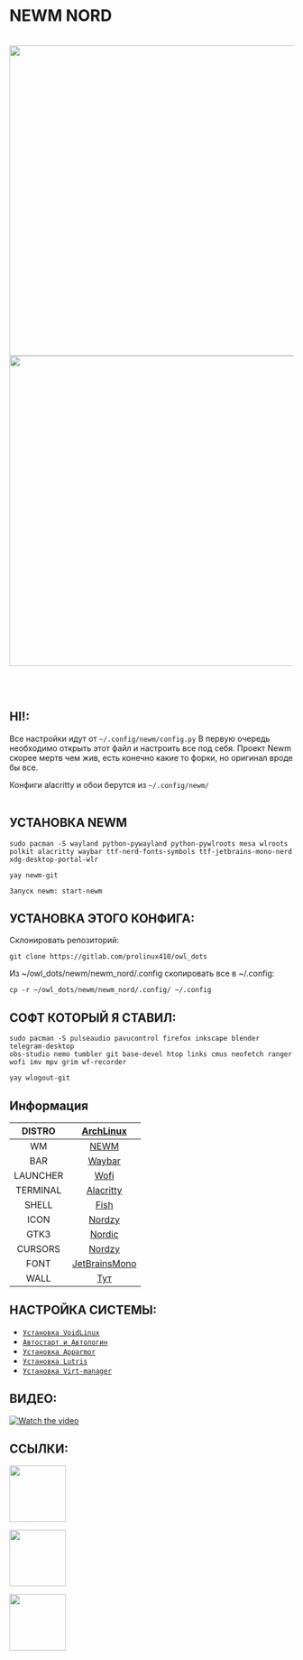 # NEWM NORD 
<br />
  
<div align="center">
<img src="https://sun9-11.userapi.com/impg/uOeyBvvbGJ0IBRmn_RnKM72Walr4sBD29UnR9A/4zv4HigJ52E.jpg?size=1280x720&quality=95&sign=272f8a30e5ffbe134376b5efead8682f&type=album" width="550">

<br />

<img src="https://sun9-23.userapi.com/impg/Iu81V4izQs1fv1-Xeg-LVBRro5VNBfh9UL_CsA/JjKP1FyOskQ.jpg?size=1280x720&quality=95&sign=f27c4cf8830d875136273e111288e979&type=album" width="550">
</div>  

<br /><br />

## HI!:
Все настройки идут от `~/.config/newm/config.py` В первую очередь необходимо открыть этот файл и настроить все под себя. Проект Newm скорее мертв чем жив, есть конечно какие то форки, но оригинал вроде бы все.  

Конфиги alacritty и обои берутся из `~/.config/newm/`  
<br />

## УСТАНОВКА NEWM
  
```
sudo pacman -S wayland python-pywayland python-pywlroots mesa wlroots polkit alacritty waybar ttf-nerd-fonts-symbols ttf-jetbrains-mono-nerd xdg-desktop-portal-wlr    

yay newm-git  

Запуск newm: start-newm 
```
  
## УСТАНОВКА ЭТОГО КОНФИГА:
  
Склонировать репозиторий:  
```
git clone https://gitlab.com/prolinux410/owl_dots
```
  
Из ~/owl_dots/newm/newm_nord/.config скопировать все в ~/.config:  
```
cp -r ~/owl_dots/newm/newm_nord/.config/ ~/.config
```
  
## СОФТ КОТОРЫЙ Я СТАВИЛ:
  
```
sudo pacman -S pulseaudio pavucontrol firefox inkscape blender telegram-desktop 
obs-studio nemo tumbler git base-devel htop links cmus neofetch ranger 
wofi imv mpv grim wf-recorder

yay wlogout-git
```

## Информация
|DISTRO|[ArchLinux](https://archlinux.org/)|
|:---:|:---:|
|WM|[NEWM](https://github.com/jbuchermn/newm)|
|BAR|[Waybar](https://github.com/Alexays/Waybar)|
|LAUNCHER|[Wofi](https://hg.sr.ht/~scoopta/wofi)|
|TERMINAL|[Alacritty](https://github.com/alacritty/alacritty)|
|SHELL|[Fish](https://fishshell.com/)|
|ICON|[Nordzy](https://github.com/alvatip/Nordzy-icon)|
|GTK3|[Nordic](https://github.com/EliverLara/Nordic)|
|CURSORS|[Nordzy](https://github.com/alvatip/Nordzy-cursors)|
|FONT|[JetBrainsMono](https://www.jetbrains.com/lp/mono/)|
|WALL|[Тут](https://sun9-42.userapi.com/impg/kpUgedD4A9w1wvRv4YcOJe7RhawQN8_bX6mYuA/D6d2fT3CyAQ.jpg?size=2560x1707&quality=95&sign=5995ac9c4ba501674bfbf41f453831a3&type=album)|  
  
## НАСТРОЙКА СИСТЕМЫ:
  
- [```Установка VoidLinux```](https://gitlab.com/prolinux410/owl_dots/-/wikis/VoidLinux-uefi-install)  
- [```Автостарт и Автологин```](https://gitlab.com/prolinux410/owl_dots/-/wikis/Autostart_wm)  
- [```Установка Apparmor```](https://gitlab.com/prolinux410/owl_dots/-/wikis/Apparmor)  
- [```Установка Lutris```](https://gitlab.com/prolinux410/owl_dots/-/wikis/Lutris)  
- [```Установка Virt-manager```](https://gitlab.com/prolinux410/owl_dots/-/wikis/Virt-Manager)  

## ВИДЕО:  
[![Watch the video](https://sun9-68.userapi.com/impg/rb8MMlLiqGtQ-T_JsN3CtIitR3mr7BYWgapA8Q/oOURxpjBZYI.jpg?size=450x253&quality=95&sign=e605722c0e966ae8660bdda94a3c7a4c&type=album)](https://www.youtube.com/watch?v=7emFFIZTSS4&t=57s)  

## ССЫЛКИ:  
[<img src="https://sun9-23.userapi.com/impg/yIOnzT-OoKTRK5Y9TO0nxakCl3FnrfskMpvNhg/mgW49nlI9Qg.jpg?size=212x68&quality=95&sign=cfa966ddb53790d2cd2e68ef67d491c9&type=album" width="100">](https://www.youtube.com/@prolinux2753)

[<img src="https://sun9-53.userapi.com/impg/nwOE1vllWViBmeXHTUuER4HHJefjtvq48FD9JA/6EBqt6Vahuw.jpg?size=212x68&quality=95&sign=ef6843485ba13c583a6772e516ba7b65&type=album" width="100">](https://t.me/prolinux_tg)

[<img src="https://sun9-25.userapi.com/impg/8qdqi7ClY3p08NdNdwxtSAshdjDIu4m2p0kziQ/o_A_uhq_7hc.jpg?size=212x68&quality=95&sign=6ebc303e1c23457ee8b7db6723530ee5&type=album" width="100">](https://unsplash.com/@owl410/collections)



